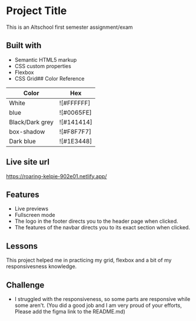 
# Project Title

This is an Altschool first semester assignment/exam

##  Built with
- Semantic HTML5 markup
- CSS custom properties
- Flexbox
- CSS Grid## Color Reference

| Color             | Hex                                                                |
| ----------------- | ------------------------------------------------------------------ |
| White            |  ![#FFFFFF]                                                        |
| blue             |  ![#0065FE]                                                        | 
| Black/Dark grey      |  ![#141414]                                                           |
| box-shadow        |  ![#F8F7F7]                                                      |
| Dark blue        |  ![#1E3448]                                                      |



## Live site url
https://roaring-kelpie-902e01.netlify.app/
## Features

- Live previews
- Fullscreen mode
- The logo in the footer directs you to the header page when clicked.
- The features of the navbar directs you to its exact section when clicked.
## Lessons
This project helped me in practicing my grid, flexbox and a bit of my responsivesness knowledge.


##  Challenge
- I struggled with the responsiveness, so some parts are responsive while some aren't. (You did a good job and I am very proud of your efforts, Please add the figma link to the README.md)